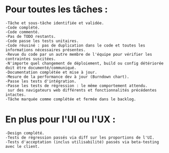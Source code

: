 # Pour toutes les tâches :   
    -Tâche et sous-tâche identifiée et validée.
    -Code complété.
    -Code commenté.
    -Pas de TODO restants.
    -Code passe les tests unitaires.
    -Code réusiné : pas de duplication dans le code et toutes les informations nécessaires présentes.
    -Revue du code par un autre membre de l'équipe pour vérifier les contraintes suscitées.
    -N'importe quel changement de déploiement, build ou config détériorée doit être documenté/communiqué.
    -Documentation complétée et mise à jour.
    -Mesure de la performance dev à jour (Burndown chart).
    -Passe les tests d'intégration.
    -Passe les tests de régression : le même comportement attendu.
     sur des navigateurs web différents et fonctionnalités précédentes intactes.
    -Tâche marquée comme complétée et fermée dans le backlog.

# En plus pour l'UI ou l'UX :
    -Design complété.
    -Tests de régression passés via diff sur les proportions de l'UI.
    -Tests d'acceptation (inclus utilisabilité) passés via beta-testing avec le client.

